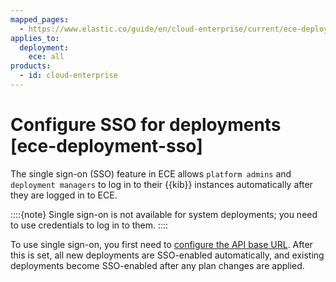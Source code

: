 ```yaml
---
mapped_pages:
  - https://www.elastic.co/guide/en/cloud-enterprise/current/ece-deployment-sso.html
applies_to:
  deployment:
    ece: all
products:
  - id: cloud-enterprise
---
```


# Configure SSO for deployments [ece-deployment-sso]

The single sign-on (SSO) feature in ECE allows `platform admins` and `deployment managers` to log in to their {{kib}} instances automatically after they are logged in to ECE.

::::{note} 
Single sign-on is not available for system deployments; you need to use credentials to log in to them.
::::


To use single sign-on, you first need to [configure the API base URL](/deploy-manage/deploy/cloud-enterprise/change-ece-api-url.md). After this is set, all new deployments are SSO-enabled automatically, and existing deployments become SSO-enabled after any plan changes are applied.

